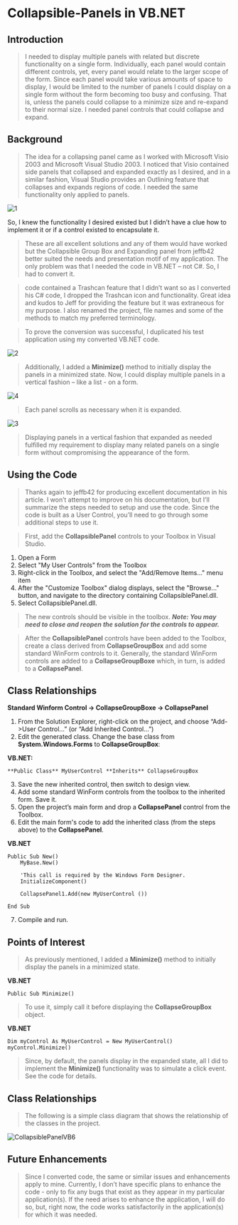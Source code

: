 # Collapsible-Panels in VB.NET

<h2>Introduction</h2>

> I needed to display multiple panels with related but discrete functionality on a single form. Individually, each panel would contain different controls, yet, every panel would relate to the larger scope of the form. Since each panel would take various amounts of space to display, I would be limited to the number of panels I could display on a single form without the form becoming too busy and confusing. That is, unless the panels could collapse to a minimize size and re-expand to their normal size. I needed panel controls that could collapse and expand.

<h2>Background</h2>

> The idea for a collapsing panel came as I worked with Microsoft Visio 2003 and Microsoft Visual Studio 2003. I noticed that Visio contained side panels that collapsed and expanded exactly as I desired, and in a similar fashion, Visual Studio provides an Outlining feature that collapses and expands regions of code. I needed the same functionality only applied to panels.

![1](https://user-images.githubusercontent.com/65526236/224238684-0475e75d-4099-41ca-ba6c-77d7f6e4d7ba.PNG)

So, I knew the functionality I desired existed but I didn’t have a clue how to implement it or if a control existed to encapsulate it.

> These are all excellent solutions and any of them would have worked but the Collapsible Group Box and Expanding panel from jeffb42 better suited the needs and presentation motif of my application. The only problem was that I needed the code in VB.NET – not C#. So, I had to convert it.

> code contained a Trashcan feature that I didn’t want so as I converted his C# code, I dropped the Trashcan icon and functionality. Great idea and kudos to Jeff for providing the feature but it was extraneous for my purpose. I also renamed the project, file names and some of the methods to match my preferred terminology.

> To prove the conversion was successful, I duplicated his test application using my converted VB.NET code.

![2](https://user-images.githubusercontent.com/65526236/224239116-8aec73dd-8f4d-40bf-b762-a58f76f1d83c.PNG)

> Additionally, I added a **Minimize()** method to initially display the panels in a minimized state. Now, I could display multiple panels in a vertical fashion – like a list - on a form.

![4](https://user-images.githubusercontent.com/65526236/224239697-2c1d203a-e405-4c73-913b-c1887c8c4b68.PNG)

> Each panel scrolls as necessary when it is expanded.

![3](https://user-images.githubusercontent.com/65526236/224239751-3b9d664e-d33f-4e7f-8384-db503b55e678.PNG)

> Displaying panels in a vertical fashion that expanded as needed fulfilled my requirement to display many related panels on a single form without compromising the appearance of the form.

<h2>Using the Code</h2>

> Thanks again to jeffb42 for producing excellent documentation in his article. I won’t attempt to improve on his documentation, but I’ll summarize the steps needed to setup and use the code. Since the code is built as a User Control, you’ll need to go through some additional steps to use it.

> First, add the **CollapsiblePanel** controls to your Toolbox in Visual Studio.

1. Open a Form
2. Select "My User Controls" from the Toolbox
3. Right-click in the Toolbox, and select the "Add/Remove Items..." menu item
4. After the "Customize Toolbox" dialog displays, select the "Browse..." button, and
   navigate to the directory containing CollapsiblePanel.dll.
6. Select CollapsiblePanel.dll.

> The new controls should be visible in the toolbox.
> ***Note: You may need to close and reopen the solution for the controls to appear.***

> After the **CollapsiblePanel** controls have been added to the Toolbox, create a class derived from **CollapseGroupBox** and add some standard WinForm controls to it. Generally, the standard WinForm controls are added to a **CollapseGroupBoxe** which, in turn, is added to a **CollapsePanel**.

<h2>Class Relationships</h2>

**Standard Winform Control -> CollapseGroupBoxe -> CollapsePanel**
1. From the Solution Explorer, right-click on the project, and choose “Add->User Control…” (or “Add Inherited Control…”)
2. Edit the generated class. Change the base class from **System.Windows.Forms** to **CollapseGroupBox**:

**VB.NET:**
```
**Public Class** MyUserControl **Inherits** CollapseGroupBox
```

3. Save the new inherited control, then switch to design view.
4. Add some standard WinForm controls from the toolbox to the inherited form. Save it.
5. Open the project’s main form and drop a **CollapsePanel** control from the Toolbox.
6. Edit the main form's code to add the inherited class (from the steps above) to the **CollapsePanel**.

**VB.NET**

```
Public Sub New()
    MyBase.New()

    'This call is required by the Windows Form Designer.
    InitializeComponent()

    CollapsePanel1.Add(new MyUserControl ())

End Sub
```
7. Compile and run.

<h2>Points of Interest</h2>

> As previously mentioned, I added a **Minimize()** method to initially display the panels in a minimized state.

**VB.NET**

```
Public Sub Minimize()
```
> To use it, simply call it before displaying the **CollapseGroupBox** object.

**VB.NET**

```
Dim myControl As MyUserControl = New MyUserControl()
myControl.Minimize()
```

> Since, by default, the panels display in the expanded state, all I did to implement the **Minimize()** functionality was to simulate a click event. See the code for details.

<h2>Class Relationships</h2>

> The following is a simple class diagram that shows the relationship of the classes in the project.

![CollapsiblePanelVB6](https://user-images.githubusercontent.com/65526236/224247879-fb61999e-d0ca-4b68-8b52-dbc3bc449aed.jpg)

<h2>Future Enhancements</h2>

> Since I converted code, the same or similar issues and enhancements apply to mine. Currently, I don’t have specific plans to enhance the code - only to fix any bugs that exist as they appear in my particular application(s). If the need arises to enhance the application, I will do so, but, right now, the code works satisfactorily in the application(s) for which it was needed.

